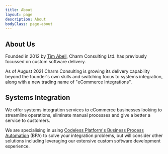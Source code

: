 ```yaml
---
title: About
layout: page
description: About
bodyClass: page-about
---
```


## About Us

Founded in 2012 by [Tim Abell](https://www.linkedin.com/in/timabell/), Charm Consulting Ltd. has previously focussed on custom software delivery.

As of August 2021 Charm Consulting is growing its delivery capability beyond the founder's own skills and switching focus to systems integration, along with a new trading name of "eCommerce Integrations".

## Systems Integration

We offer systems integration services to eCommerce businesses looking to streamline operations, eliminate manual processes and give a better a service to customers.

We are specialising in using [Codeless Platform's Business Process Automation]([https://www.codelessplatforms.com/business-process-automation-platform/) (BPA) to solve your integration problems, but will consider other solutions including leveraging our extensive custom software development experience.
